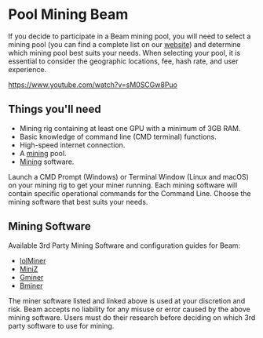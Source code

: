 # Pool Mining Beam

If you decide to participate in a Beam mining pool, you will need to select a mining pool (you can find a complete list on our [website](/mining)) and determine which mining pool best suits your needs. When selecting your pool, it is essential to consider the geographic locations, fee, hash rate, and user experience.

https://www.youtube.com/watch?v=sM0SCGw8Puo

## Things you'll need

* Mining rig containing at least one GPU with a minimum of 3GB RAM.
* Basic knowledge of command line (CMD terminal) functions.
* High-speed internet connection.
* A [mining](/mining) pool.
* [Mining](pool-mining-beam.md#mining-software) software.

Launch a CMD Prompt (Windows) or Terminal Window (Linux and macOS) on your mining rig to get your miner running. Each mining software will contain specific operational commands for the Command Line. Choose the mining software that best suits your needs.

## Mining Software

Available 3rd Party Mining Software and configuration guides for Beam:

* [lolMiner](https://github.com/Lolliedieb/lolMiner-releases)
* [MiniZ](https://miniz.ch/)
* [Gminer](https://gminer.ac/en/home/)
* [Bminer](https://www.bminer.me/)


The miner software listed and linked above is used at your discretion and risk. Beam accepts no liability for any misuse or error caused by the above mining software. Users must do their research before deciding on which 3rd party software to use for mining.

